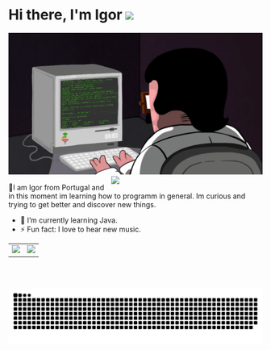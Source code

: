 # Hi there, I'm Igor <img src="https://media.giphy.com/media/hvRJCLFzcasrR4ia7z/giphy.gif" width="28">
<!-- BANNER -->
<img  src= "https://github.com/IgorDias01/IgorDias01/blob/main/programming.gif" />

<img src="https://octodex.github.com/images/murakamicat.png" width="300" align="right">

📍I am Igor from Portugal and in this moment im learning
how to programm in general.
Im curious and trying to get better and discover new things.
- 🌱 I’m currently learning Java.
- ⚡ Fun fact: I love to hear new music.
 
<!-- GitHub Stats -->
<table>
  <tr>
   <td>
     <img src="https://github-readme-stats.vercel.app/api?username=IgorDias01&show_icons=true&theme=tokyonight&hide_border=true" />
   </td>
   <td>
     <img src="https://github-readme-streak-stats.herokuapp.com/?user=IgorDias01&theme=tokyonight&hide_border=true" />    
   </td>
 </tr>
</table>

<br><br>

![Snake animation](https://github.com/ellen2121/ellen2121/blob/output/github-contribution-grid-snake.svg)
